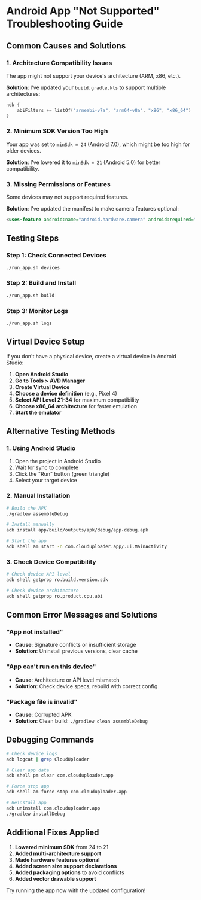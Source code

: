 # Android App "Not Supported" Troubleshooting Guide

## Common Causes and Solutions

### 1. **Architecture Compatibility Issues**
The app might not support your device's architecture (ARM, x86, etc.).

**Solution**: I've updated your `build.gradle.kts` to support multiple architectures:
```kotlin
ndk {
    abiFilters += listOf("armeabi-v7a", "arm64-v8a", "x86", "x86_64")
}
```

### 2. **Minimum SDK Version Too High**
Your app was set to `minSdk = 24` (Android 7.0), which might be too high for older devices.

**Solution**: I've lowered it to `minSdk = 21` (Android 5.0) for better compatibility.

### 3. **Missing Permissions or Features**
Some devices may not support required features.

**Solution**: I've updated the manifest to make camera features optional:
```xml
<uses-feature android:name="android.hardware.camera" android:required="false" />
```

## Testing Steps

### Step 1: Check Connected Devices
```bash
./run_app.sh devices
```

### Step 2: Build and Install
```bash
./run_app.sh build
```

### Step 3: Monitor Logs
```bash
./run_app.sh logs
```

## Virtual Device Setup

If you don't have a physical device, create a virtual device in Android Studio:

1. **Open Android Studio**
2. **Go to Tools > AVD Manager**
3. **Create Virtual Device**
4. **Choose a device definition** (e.g., Pixel 4)
5. **Select API Level 21-34** for maximum compatibility
6. **Choose x86_64 architecture** for faster emulation
7. **Start the emulator**

## Alternative Testing Methods

### 1. Using Android Studio
1. Open the project in Android Studio
2. Wait for sync to complete
3. Click the "Run" button (green triangle)
4. Select your target device

### 2. Manual Installation
```bash
# Build the APK
./gradlew assembleDebug

# Install manually
adb install app/build/outputs/apk/debug/app-debug.apk

# Start the app
adb shell am start -n com.clouduploader.app/.ui.MainActivity
```

### 3. Check Device Compatibility
```bash
# Check device API level
adb shell getprop ro.build.version.sdk

# Check device architecture
adb shell getprop ro.product.cpu.abi
```

## Common Error Messages and Solutions

### "App not installed"
- **Cause**: Signature conflicts or insufficient storage
- **Solution**: Uninstall previous versions, clear cache

### "App can't run on this device"
- **Cause**: Architecture or API level mismatch
- **Solution**: Check device specs, rebuild with correct config

### "Package file is invalid"
- **Cause**: Corrupted APK
- **Solution**: Clean build: `./gradlew clean assembleDebug`

## Debugging Commands

```bash
# Check device logs
adb logcat | grep CloudUploader

# Clear app data
adb shell pm clear com.clouduploader.app

# Force stop app
adb shell am force-stop com.clouduploader.app

# Reinstall app
adb uninstall com.clouduploader.app
./gradlew installDebug
```

## Additional Fixes Applied

1. **Lowered minimum SDK** from 24 to 21
2. **Added multi-architecture support**
3. **Made hardware features optional**
4. **Added screen size support declarations**
5. **Added packaging options** to avoid conflicts
6. **Added vector drawable support**

Try running the app now with the updated configuration!
